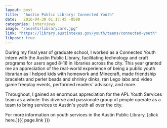 ```yaml
---
layout: post
title:  "Austin Public Library: Connected Youth"
date:   2016-04-30 01:17:45 -0500
categories: interviews
image: "/assets/librarycard.jpg"
link: "https://library.austintexas.gov/youth/teens/connected-youth"
libpost: true
---
```


During my final year of graduate school, I worked as a Connected Youth intern with the Austin Public Library, facilitating technology and craft programs for users aged 8-18 in libraries across the city. This year granted me an appreciation of the real-world experience of being a public youth librarian as I helped kids with homework and Minecraft, made friendship bracelets and perler beads and shrinky dinks, ran Lego labs and video game freeplay events, performed readers' advisory, and more. 

Throughout, I gained an enormous appreciation for the APL Youth Services team as a whole: this diverse and passionate group of people operate as a team to bring services to Austin's youth all over the city.

For more information on youth services in the Austin Public Library, [click here.]({{ page.link }})
